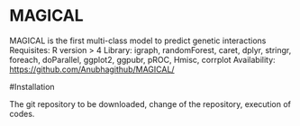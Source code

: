 # MAGICAL

MAGICAL is the first multi-class model to predict genetic interactions
Requisites: R version > 4
Library: igraph, randomForest, caret, dplyr, stringr, foreach, doParallel, ggplot2, ggpubr, pROC, Hmisc, corrplot
Availability: https://github.com/Anubhagithub/MAGICAL/

#Installation

The git repository to be downloaded, change of the repository, execution of codes. 
